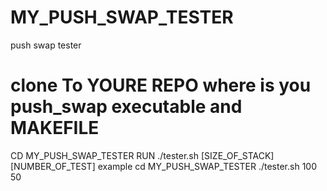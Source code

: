 # MY_PUSH_SWAP_TESTER
push swap tester 
# clone To YOURE REPO where is you push_swap executable and MAKEFILE
CD MY_PUSH_SWAP_TESTER
RUN ./tester.sh [SIZE_OF_STACK] [NUMBER_OF_TEST]
example
cd MY_PUSH_SWAP_TESTER
./tester.sh 100 50 
